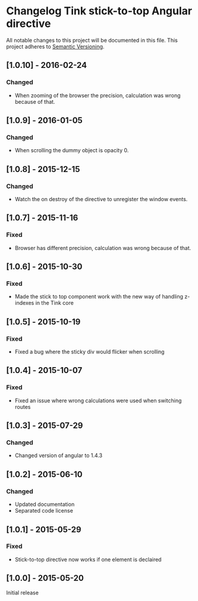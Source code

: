 # Changelog Tink stick-to-top Angular directive

All notable changes to this project will be documented in this file.
This project adheres to [Semantic Versioning](http://semver.org/).

<!--
## [Unreleased] - [unreleased]

### Added
### Changed
### Deprecated
### Removed
### Fixed
### Security
-->
## [1.0.10] - 2016-02-24

### Changed
- When zooming of the browser the precision, calculation was wrong because of that.

## [1.0.9] - 2016-01-05

### Changed
- When scrolling the dummy object is opacity 0.

## [1.0.8] - 2015-12-15

### Changed
- Watch the on destroy of the directive to unregister the window events.

## [1.0.7] - 2015-11-16

### Fixed
- Browser has different precision, calculation was wrong because of that.


## [1.0.6] - 2015-10-30

### Fixed
- Made the stick to top component work with the new way of handling z-indexes in the Tink core



## [1.0.5] - 2015-10-19

### Fixed
- Fixed a bug where the sticky div would flicker when scrolling



## [1.0.4] - 2015-10-07

### Fixed
- Fixed an issue where wrong calculations were used when switching routes



## [1.0.3] - 2015-07-29

### Changed
- Changed version of angular to 1.4.3



## [1.0.2] - 2015-06-10

### Changed
- Updated documentation
- Separated code license



## [1.0.1] - 2015-05-29

### Fixed
- Stick-to-top directive now works if one element is declaired



## [1.0.0] - 2015-05-20

Initial release
